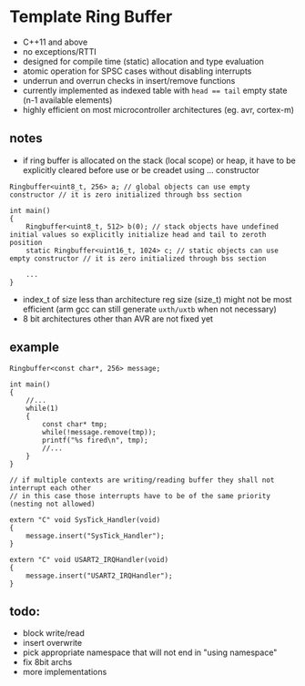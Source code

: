 # Template Ring Buffer

- C++11 and above
- no exceptions/RTTI
- designed for compile time (static) allocation and type evaluation
- atomic operation for SPSC cases without disabling interrupts
- underrun and overrun checks in insert/remove functions
- currently implemented as indexed table with `head == tail` empty state (n-1 available elements)
- highly efficient on most microcontroller architectures (eg. avr, cortex-m)

## notes

- if ring buffer is allocated on the stack (local scope) or heap, it have to be explicitly cleared before use or be creadet using ... constructor

```
Ringbuffer<uint8_t, 256> a; // global objects can use empty constructor // it is zero initialized through bss section

int main()
{
	Ringbuffer<uint8_t, 512> b(0); // stack objects have undefined initial values so explicitly initialize head and tail to zeroth position
	static Ringbuffer<uint16_t, 1024> c; // static objects can use empty constructor // it is zero initialized through bss section
	
	...
}
```

- index_t of size less than architecture reg size (size_t) might not be most efficient (arm gcc can still generate `uxth/uxtb` when not necessary)
- 8 bit architectures other than AVR are not fixed yet

## example

```
Ringbuffer<const char*, 256> message;

int main()
{
	//...
	while(1)
	{
		const char* tmp;
		while(!message.remove(tmp));
		printf("%s fired\n", tmp);
		//...
	}
}

// if multiple contexts are writing/reading buffer they shall not interrupt each other 
// in this case those interrupts have to be of the same priority (nesting not allowed) 
	
extern "C" void SysTick_Handler(void)
{
	message.insert("SysTick_Handler");
}

extern "C" void USART2_IRQHandler(void)
{
	message.insert("USART2_IRQHandler");
}
```

## todo:
- block write/read
- insert overwrite
- pick appropriate namespace that will not end in "using namespace"
- fix 8bit archs
- more implementations
